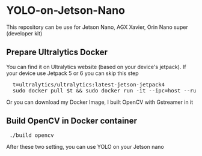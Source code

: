 # YOLO-on-Jetson-Nano
This repository can be use for Jetson Nano, AGX Xavier, Orin Nano super (developer kit)
## Prepare Ultralytics Docker
You can find it on Ultralytics website (based on your device's jetpack). If your device use Jetpack 5 or 6 you can skip this step
 <pre>
  t=ultralytics/ultralytics:latest-jetson-jetpack4
  sudo docker pull $t && sudo docker run -it --ipc=host --runtime=nvidia $t </pre>
Or you can download my Docker Image, I built OpenCV with Gstreamer in it 
<prep></prep>

## Build OpenCV in Docker container
<pre> ./build_opencv </pre>

After these two setting, you can use YOLO on your Jetson nano 

